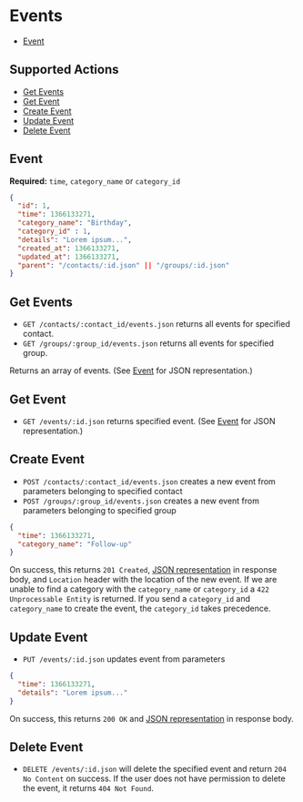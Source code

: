 # Events

* [Event](#event)

## Supported Actions

* [Get Events](#get-events)
* [Get Event](#get-event)
* [Create Event](#create-event)
* [Update Event](#update-event)
* [Delete Event](#delete-event)

## Event

**Required:** ```time```, ```category_name``` or ```category_id```

```json
{
  "id": 1,
  "time": 1366133271,
  "category_name": "Birthday",
  "category_id" : 1,
  "details": "Lorem ipsum...",
  "created_at": 1366133271,
  "updated_at": 1366133271,
  "parent": "/contacts/:id.json" || "/groups/:id.json"
}
```

## Get Events

* ```GET /contacts/:contact_id/events.json``` returns all events for specified contact.
* ```GET /groups/:group_id/events.json``` returns all events for specified group.

Returns an array of events. (See [Event](#event) for JSON representation.)

## Get Event

 * ```GET /events/:id.json``` returns specified event. (See [Event](#event) for JSON representation.)

## Create Event

* ```POST /contacts/:contact_id/events.json``` creates a new event from parameters belonging to specified contact
* ```POST /groups/:group_id/events.json``` creates a new event from parameters belonging to specified group

```json
{
  "time": 1366133271,
  "category_name": "Follow-up"
}
```

On success, this returns ```201 Created```, [JSON representation](#event) in response body, and ```Location``` header with the location of the new event. If we are unable to find a category with the ```category_name``` or ```category_id``` a ```422 Unprocessable Entity``` is returned. If you send a ```category_id``` and ```category_name``` to create the event, the ```category_id``` takes precedence.

## Update Event

* ```PUT /events/:id.json``` updates event from parameters

```json
{
  "time": 1366133271,
  "details": "Lorem ipsum..."
}
```

On success, this returns ```200 OK``` and [JSON representation](#event) in response body.

## Delete Event

* ```DELETE /events/:id.json``` will delete the specified event and return ```204 No Content``` on success. If the user does not have permission to delete the event, it returns ```404 Not Found```.


